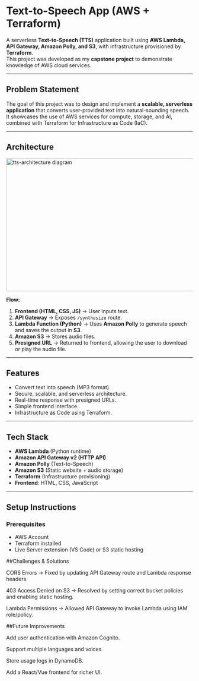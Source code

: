 # Text-to-Speech App (AWS + Terraform)

A serverless **Text-to-Speech (TTS)** application built using **AWS Lambda, API Gateway, Amazon Polly, and S3**, with infrastructure provisioned by **Terraform**.  
This project was developed as my **capstone project** to demonstrate knowledge of AWS cloud services.

---

## Problem Statement
The goal of this project was to design and implement a **scalable, serverless application** that converts user-provided text into natural-sounding speech.  
It showcases the use of AWS services for compute, storage, and AI, combined with Terraform for Infrastructure as Code (IaC).

---

## Architecture
<img width="644" height="358" alt="tts-architecture diagram" src="https://github.com/user-attachments/assets/574c7d27-ffad-4d36-b1c4-03bd8be995f9" />

**Flow:**
1. **Frontend (HTML, CSS, JS)** → User inputs text.  
2. **API Gateway** → Exposes `/synthesize` route.  
3. **Lambda Function (Python)** → Uses **Amazon Polly** to generate speech and saves the output in **S3**.  
4. **Amazon S3** → Stores audio files.  
5. **Presigned URL** → Returned to frontend, allowing the user to download or play the audio file.

---

## Features
- Convert text into speech (MP3 format).  
- Secure, scalable, and serverless architecture.  
- Real-time response with presigned URLs.  
- Simple frontend interface.  
- Infrastructure as Code using Terraform.  

---

## Tech Stack
- **AWS Lambda** (Python runtime)  
- **Amazon API Gateway v2 (HTTP API)**  
- **Amazon Polly** (Text-to-Speech)  
- **Amazon S3** (Static website + audio storage)  
- **Terraform** (Infrastructure provisioning)  
- **Frontend**: HTML, CSS, JavaScript  

---

## Setup Instructions

### Prerequisites
- AWS Account  
- Terraform installed  
- Live Server extension (VS Code) or S3 static hosting   
   
##Challenges & Solutions

CORS Errors → Fixed by updating API Gateway route and Lambda response headers.

403 Access Denied on S3 → Resolved by setting correct bucket policies and enabling static hosting.

Lambda Permissions → Allowed API Gateway to invoke Lambda using IAM role/policy.

##Future Improvements

Add user authentication with Amazon Cognito.

Support multiple languages and voices.

Store usage logs in DynamoDB.

Add a React/Vue frontend for richer UI.
